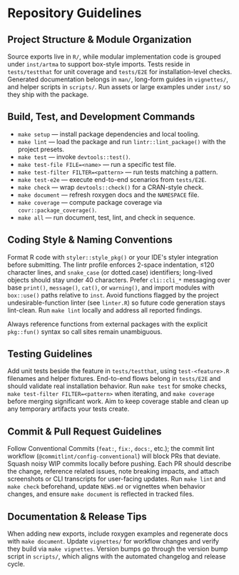 # Repository Guidelines

## Project Structure & Module Organization
Source exports live in `R/`, while modular implementation code is grouped under `inst/artma` to support box-style imports. Tests reside in `tests/testthat` for unit coverage and `tests/E2E` for installation-level checks. Generated documentation belongs in `man/`, long-form guides in `vignettes/`, and helper scripts in `scripts/`. Run assets or large examples under `inst/` so they ship with the package.

## Build, Test, and Development Commands
- `make setup` — install package dependencies and local tooling.
- `make lint` — load the package and run `lintr::lint_package()` with the project presets.
- `make test` — invoke `devtools::test()`.
- `make test-file FILE=<name>` — run a specific test file.
- `make test-filter FILTER=<pattern>` — run tests matching a pattern.
- `make test-e2e` — execute end-to-end scenarios from `tests/E2E`.
- `make check` — wrap `devtools::check()` for a CRAN-style check.
- `make document` — refresh roxygen docs and the `NAMESPACE` file.
- `make coverage` — compute package coverage via `covr::package_coverage()`.
- `make all` — run document, test, lint, and check in sequence.

## Coding Style & Naming Conventions
Format R code with `styler::style_pkg()` or your IDE's styler integration before submitting. The lintr profile enforces 2-space indentation, ≤120 character lines, and `snake_case` (or dotted.case) identifiers; long-lived objects should stay under 40 characters. Prefer `cli::cli_*` messaging over base `print()`, `message()`, `cat()`, or `warning()`, and import modules with `box::use()` paths relative to `inst`. Avoid functions flagged by the project undesirable-function linter (see `linter.R`) so future code generation stays lint-clean. Run `make lint` locally and address all reported findings.

Always reference functions from external packages with the explicit `pkg::fun()` syntax so call sites remain unambiguous.

## Testing Guidelines
Add unit tests beside the feature in `tests/testthat`, using `test-<feature>.R` filenames and helper fixtures. End-to-end flows belong in `tests/E2E` and should validate real installation behavior. Run `make test` for smoke checks, `make test-filter FILTER=<pattern>` when iterating, and `make coverage` before merging significant work. Aim to keep coverage stable and clean up any temporary artifacts your tests create.

## Commit & Pull Request Guidelines
Follow Conventional Commits (`feat:`, `fix:`, `docs:`, etc.); the commit lint workflow (`@commitlint/config-conventional`) will block PRs that deviate. Squash noisy WIP commits locally before pushing. Each PR should describe the change, reference related issues, note breaking impacts, and attach screenshots or CLI transcripts for user-facing updates. Run `make lint` and `make check` beforehand, update `NEWS.md` or vignettes when behavior changes, and ensure `make document` is reflected in tracked files.

## Documentation & Release Tips
When adding new exports, include roxygen examples and regenerate docs with `make document`. Update `vignettes/` for workflow changes and verify they build via `make vignettes`. Version bumps go through the version bump script in `scripts/`, which aligns with the automated changelog and release cycle.
